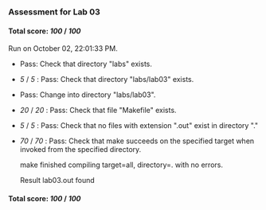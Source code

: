 ### Assessment for Lab 03

#### Total score: _100_ / _100_

Run on October 02, 22:01:33 PM.

+ Pass: Check that directory "labs" exists.

+  _5_ / _5_ : Pass: Check that directory "labs/lab03" exists.

+ Pass: Change into directory "labs/lab03".

+  _20_ / _20_ : Pass: Check that file "Makefile" exists.

+  _5_ / _5_ : Pass: Check that no files with extension ".out" exist in directory "."

+  _70_ / _70_ : Pass: Check that make succeeds on the specified target when invoked from the specified directory.

    make finished compiling target=all, directory=. with no errors.



    Result lab03.out found

#### Total score: _100_ / _100_

